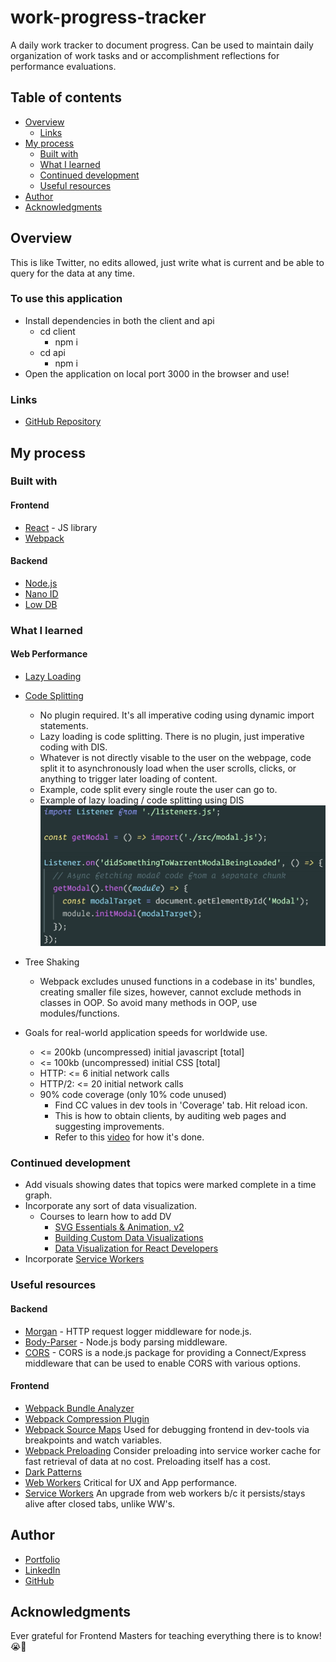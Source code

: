# work-progress-tracker
A daily work tracker to document progress. Can be used to maintain daily organization of work tasks and or accomplishment reflections for performance evaluations.

## Table of contents
- [Overview](#overview)
  - [Links](#links)
- [My process](#my-process)
  - [Built with](#built-with)
  - [What I learned](#what-i-learned)
  - [Continued development](#continued-development)
  - [Useful resources](#useful-resources)
- [Author](#author)
- [Acknowledgments](#acknowledgments)

## Overview
This is like Twitter, no edits allowed, just write what is current and be able to query for the data at any time.

### To use this application
- Install dependencies in both the client and api
  - cd client 
    - npm i
  - cd api
    - npm i 
- Open the application on local port 3000 in the browser and use!

### Links
- [GitHub Repository](https://github.com/HansenJacobA/work-progress-tracker)

## My process

### Built with
  #### Frontend
  - [React](https://reactjs.org/) - JS library
  - [Webpack](https://webpack.js.org/)
  #### Backend
  - [Node.js](https://nodejs.org/en/)
  - [Nano ID](https://www.npmjs.com/package/nanoid)
  - [Low DB](https://npm.io/package/lowdb)

### What I learned

#### Web Performance
- [Lazy Loading](https://frontendmasters.com/courses/webpack-fundamentals/q-a-and-closing-remarks/)
- [Code Splitting](https://frontendmasters.com/courses/performance-webpack/types-of-code-splitting/)
  - No plugin required. It's all imperative coding using dynamic import statements.
  - Lazy loading is code splitting. There is no plugin, just imperative coding with DIS.
  - Whatever is not directly visable to the user on the webpage, code split it to asynchronously load when the user scrolls, clicks, or anything to trigger later loading of content.
  - Example, code split every single route the user can go to.
  - Example of lazy loading / code splitting using DIS
  ![](./img/LL-CS.png)

- Tree Shaking
  - Webpack excludes unused functions in a codebase in its' bundles, creating smaller file sizes, however, cannot exclude methods in classes in OOP. So avoid many methods in OOP, use modules/functions.

- Goals for real-world application speeds for worldwide use.
  - <= 200kb (uncompressed) initial javascript [total]
  - <= 100kb (uncompressed) initial CSS [total]
  - HTTP: <= 6 initial network calls
  - HTTP/2: <= 20 initial network calls
  - 90% code coverage (only 10% code unused) 
    - Find CC values in dev tools in 'Coverage' tab. Hit reload icon.
    - This is how to obtain clients, by auditing web pages and suggesting improvements.
    - Refer to this [video](https://frontendmasters.com/courses/performance-webpack/code-coverage/) for how it's done.

### Continued development
- Add visuals showing dates that topics were marked complete in a time graph.
- Incorporate any sort of data visualization.
  - Courses to learn how to add DV 
    - [SVG Essentials & Animation, v2](https://frontendmasters.com/courses/svg-essentials-animation/)
    - [Building Custom Data Visualizations](https://frontendmasters.com/courses/d3-js-custom-charts/)
    - [Data Visualization for React Developers](https://frontendmasters.com/courses/d3-js-react/)
- Incorporate [Service Workers](https://serviceworke.rs/)

### Useful resources
  #### Backend
  - [Morgan](https://www.npmjs.com/package/morgan) - HTTP request logger middleware for node.js.
  - [Body-Parser](https://www.npmjs.com/package/body-parser) - Node.js body parsing middleware.
  - [CORS](https://www.npmjs.com/package/cors) - CORS is a node.js package for providing a Connect/Express middleware that can be used to enable CORS with various options.
  #### Frontend
  - [Webpack Bundle Analyzer](https://blog.jakoblind.no/webpack-bundle-analyzer/#how-to-configure-webpack-bundle-analyzer-cli)
  - [Webpack Compression Plugin](https://github.com/webpack-contrib/compression-webpack-plugin#minratio)
  - [Webpack Source Maps](https://webpack.js.org/configuration/devtool/) Used for debugging frontend in dev-tools via breakpoints and watch variables.
  - [Webpack Preloading](https://frontendmasters.com/courses/performance-webpack/webpack-prefetch-preload/) Consider preloading into service worker cache for fast retrieval of data at no cost. Preloading itself has a cost.
  - [Dark Patterns](https://www.deceptive.design/)
  - [Web Workers](https://frontendmasters.com/courses/service-workers/creating-a-worker/) Critical for UX and App performance.
  - [Service Workers](https://serviceworke.rs/) An upgrade from web workers b/c it persists/stays alive after closed tabs, unlike WW's.

## Author
- [Portfolio](https://hansenjacoba.github.io/)
- [LinkedIn](https://www.linkedin.com/in/jacob-andrew-hansen/)
- [GitHub](https://github.com/HansenJacobA)

## Acknowledgments
Ever grateful for Frontend Masters for teaching everything there is to know! 😭🙌